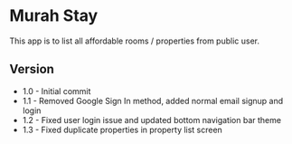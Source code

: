 # Murah Stay 

This app is to list all affordable rooms / properties from public user. 

## Version 
- 1.0 - Initial commit
- 1.1 - Removed Google Sign In method, added normal email signup and login
- 1.2 - Fixed user login issue and updated bottom navigation bar theme
- 1.3 - Fixed duplicate properties in property list screen
